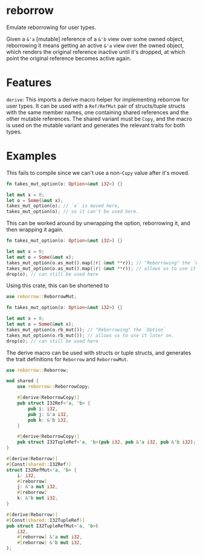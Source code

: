 # reborrow
Emulate reborrowing for user types.

Given a `&'a` [mutable] reference of a `&'b` view over some owned object,
reborrowing it means getting an active `&'a` view over the owned object,
which renders the original reference inactive until it's dropped, at which point
the original reference becomes active again.

# Features
`derive`: This imports a derive macro helper for implementing reborrow for user
types. It can be used with a `Ref/RefMut` pair of structs/tuple structs with
the same member names, one containing shared references and the other mutable
references. The shared variant must be `Copy`, and the macro is used on the
mutable variant and generates the relevant traits for both types.

# Examples
This fails to compile since we can't use a non-`Copy` value after it's moved.
```rust
fn takes_mut_option(o: Option<&mut i32>) {}

let mut x = 0;
let o = Some(&mut x);
takes_mut_option(o); // `o` is moved here,
takes_mut_option(o); // so it can't be used here.
```

This can be worked around by unwrapping the option, reborrowing it, and then wrapping it again.
```rust
fn takes_mut_option(o: Option<&mut i32>) {}

let mut x = 0;
let mut o = Some(&mut x);
takes_mut_option(o.as_mut().map(|r| &mut **r)); // "Reborrowing" the `Option`
takes_mut_option(o.as_mut().map(|r| &mut **r)); // allows us to use it later on.
drop(o); // can still be used here
```

Using this crate, this can be shortened to
```rust
use reborrow::ReborrowMut;

fn takes_mut_option(o: Option<&mut i32>) {}

let mut x = 0;
let mut o = Some(&mut x);
takes_mut_option(o.rb_mut()); // "Reborrowing" the `Option`
takes_mut_option(o.rb_mut()); // allows us to use it later on.
drop(o); // can still be used here
```

The derive macro can be used with structs or tuple structs, and generates
the trait definitions for `Reborrow` and `ReborrowMut`.

```rust
use reborrow::Reborrow;

mod shared {
    use reborrow::ReborrowCopy;

    #[derive(ReborrowCopy)]
    pub struct I32Ref<'a, 'b> {
        pub i: i32,
        pub j: &'a i32,
        pub k: &'b i32,
    }

    #[derive(ReborrowCopy)]
    pub struct I32TupleRef<'a, 'b>(pub i32, pub &'a i32, pub &'b i32);
}

#[derive(Reborrow)]
#[Const(shared::I32Ref)]
struct I32RefMut<'a, 'b> {
    i: i32,
    #[reborrow]
    j: &'a mut i32,
    #[reborrow]
    k: &'b mut i32,
}

#[derive(Reborrow)]
#[Const(shared::I32TupleRef)]
pub struct I32TupleRefMut<'a, 'b>(
    i32,
    #[reborrow] &'a mut i32,
    #[reborrow] &'b mut i32,
);
```
